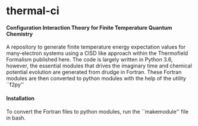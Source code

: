 # thermal-ci
#### Configuration Interaction Theory for Finite Temperature Quantum Chemistry

A repository to generate finite temperature energy expectation values for many-electron systems using a CISD like approach within the Thermofield Formalism published here.
The code is largely written in Python 3.6, however, the essential modules that drives the imaginary time and chemical potential evolution are generated from drudge in Fortran.
These Fortran modules are then converted to python modules with the help of the utility ``f2py''

#### Installation
To convert the Fortran files to python modules, run the ``makemodule'' file in bash.


